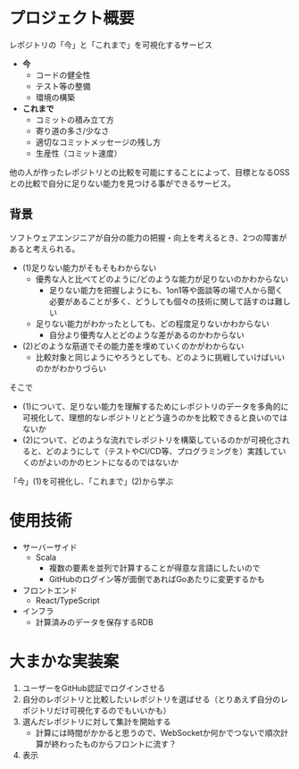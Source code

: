 # プロジェクト概要

レポジトリの「今」と「これまで」を可視化するサービス

- **今**
    - コードの健全性
    - テスト等の整備
    - 環境の構築
- **これまで**
    - コミットの積み立て方
    - 寄り道の多さ/少なさ
    - 適切なコミットメッセージの残し方
    - 生産性（コミット速度）

他の人が作ったレポジトリとの比較を可能にすることによって、目標となるOSSとの比較で自分に足りない能力を見つける事ができるサービス。

## 背景

ソフトウェアエンジニアが自分の能力の把握・向上を考えるとき、2つの障害があると考えられる。

- (1)足りない能力がそもそもわからない
    - 優秀な人と比べてどのように/どのような能力が足りないのかわからない
        - 足りない能力を把握しようにも、1on1等や面談等の場で人から聞く必要があることが多く、どうしても個々の技術に関して話すのは難しい
    - 足りない能力がわかったとしても、どの程度足りないかわからない
        - 自分より優秀な人とどのような差があるのかわからない
- (2)どのような筋道でその能力差を埋めていくのかがわからない
    - 比較対象と同じようにやろうとしても、どのように挑戦していけばいいのかがわかりづらい

そこで

- (1)について、足りない能力を理解するためにレポジトリのデータを多角的に可視化して、理想的なレポジトリとどう違うのかを比較できると良いのではないか
- (2)について、どのような流れでレポジトリを構築しているのかが可視化されると、どのようにして（テストやCI/CD等、プログラミングを）実践していくのがよいのかのヒントになるのではないか

「今」(1)を可視化し、「これまで」(2)から学ぶ

# 使用技術

- サーバーサイド
    - Scala
        - 複数の要素を並列で計算することが得意な言語にしたいので
        - GitHubのログイン等が面倒であればGoあたりに変更するかも
- フロントエンド
    - React/TypeScript
- インフラ
    - 計算済みのデータを保存するRDB

# 大まかな実装案

1. ユーザーをGitHub認証でログインさせる
2. 自分のレポジトリと比較したいレポジトリを選ばせる（とりあえず自分のレポジトリだけ可視化するのでもいいかも）
3. 選んだレポジトリに対して集計を開始する
    - 計算には時間がかかると思うので、WebSocketか何かでつないで順次計算が終わったものからフロントに流す？
5. 表示